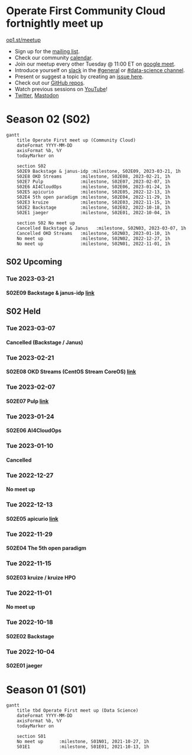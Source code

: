 # Operate First Community Cloud fortnightly meet up

[op1.st/meetup](https://op1.st/meetup)

- Sign up for the [mailing list](https://op1.st/mailinglist).
- Check our community [calendar](https://op1.st/meetup-calendar).
- Join our meetup every other Tuesday @ 11:00 ET on [google meet](https://op1.st/meetup-gmeet).
- Introduce yourself on [slack](https://op1.st/slack) in the [#general](https://operatefirst.slack.com/archives/C01RF4SPNDD) or [#data-science channel](https://operatefirst.slack.com/archives/C02KY881CJE).
- Present or suggest a topic by creating an [issue here](https://op1.st/mailinglist).
- Check out our [GitHub repos](https://op1.st/github).
- Watch previous sessions on [YouTube](https://op1.st/youtube)!
- [Twitter](https://op1.st/twitter), [Mastodon](https://op1.st/mastodon)

# Season 02 (S02)
```mermaid
gantt
    title Operate First meet up (Community Cloud)
    dateFormat YYYY-MM-DD
    axisFormat %b, %Y
    todayMarker on
    
    section S02
    S02E9 Backstage & janus-idp :milestone, S02E09, 2023-03-21, 1h
    S02E8 OKD Streams       :milestone, S02E08, 2023-02-21, 1h
    S02E7 Pulp              :milestone, S02E07, 2023-02-07, 1h
    S02E6 AI4CloudOps       :milestone, S02E06, 2023-01-24, 1h
    S02E5 apicurio          :milestone, S02E05, 2022-12-13, 1h
    S02E4 5th open paradigm :milestone, S02E04, 2022-11-29, 1h
    S02E3 kruize            :milestone, S02E03, 2022-11-15, 1h
    S02E2 Backstage         :milestone, S02E02, 2022-10-18, 1h
    S02E1 jaeger            :milestone, S02E01, 2022-10-04, 1h
    
    section S02 No meet up
    Cancelled Backstage & Janus   :milestone, S02N03, 2023-03-07, 1h
    Cancelled OKD Streams   :milestone, S02N03, 2023-01-10, 1h
    No meet up              :milestone, S02N02, 2022-12-27, 1h
    No meet up              :milestone, S02N01, 2022-11-01, 1h
```
## S02 Upcoming
### Tue 2023-03-21
#### S02E09 Backstage & janus-idp [link](https://janus-idp.io)

## S02 Held
### Tue 2023-03-07
#### Cancelled (Backstage / Janus)
### Tue 2023-02-21
#### S02E08 OKD Streams (CentOS Stream CoreOS) [link](https://www.okd.io/blog/2022-10-25-OKD-Streams-Building-the-Next-Generation-of-OKD-together/)
### Tue 2023-02-07
#### S02E07 Pulp [link](https://pulpproject.org/)
### Tue 2023-01-24
#### S02E06 AI4CloudOps
### Tue 2023-01-10
#### Cancelled
### Tue 2022-12-27
#### No meet up
### Tue 2022-12-13
#### S02E05 apicurio [link](https://www.apicur.io/)
### Tue 2022-11-29
#### S02E04 The 5th open paradigm
### Tue 2022-11-15
#### S02E03 kruize / kruize HPO
### Tue 2022-11-01
#### No meet up
### Tue 2022-10-18
#### S02E02 Backstage
### Tue 2022-10-04
#### S02E01 jaeger

# Season 01 (S01)
```mermaid
gantt
    title tbd Operate First meet up (Data Science)
    dateFormat YYYY-MM-DD
    axisFormat %b, %Y
    todayMarker on
    
    section S01
    No meet up      :milestone, S01N01, 2021-10-27, 1h
    S01E1           :milestone, S01E01, 2021-10-13, 1h 
```
